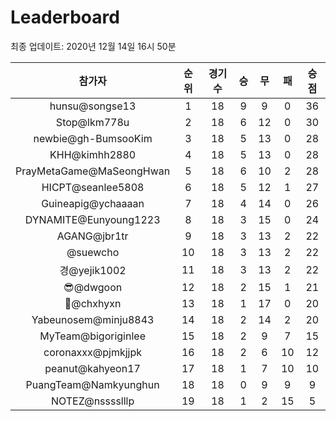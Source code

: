 # Leaderboard
최종 업데이트: 2020년 12월 14일 16시 50분




| 참가자 | 순위 | 경기수 | 승 | 무 | 패 | 승점 |
|:---:|:---:|:---:|:---:|:---:|:---:|:---:|
| hunsu@songse13 | 1 | 18 | 9 | 9 | 0 | 36 |
| Stop@lkm778u | 2 | 18 | 6 | 12 | 0 | 30 |
| newbie@gh-BumsooKim | 3 | 18 | 5 | 13 | 0 | 28 |
| KHH@kimhh2880 | 4 | 18 | 5 | 13 | 0 | 28 |
| PrayMetaGame@MaSeongHwan | 5 | 18 | 6 | 10 | 2 | 28 |
| HICPT@seanlee5808 | 6 | 18 | 5 | 12 | 1 | 27 |
| Guineapig@ychaaaan | 7 | 18 | 4 | 14 | 0 | 26 |
| DYNAMITE@Eunyoung1223 | 8 | 18 | 3 | 15 | 0 | 24 |
| AGANG@jbr1tr | 9 | 18 | 3 | 13 | 2 | 22 |
| @suewcho | 10 | 18 | 3 | 13 | 2 | 22 |
| 경@yejik1002 | 11 | 18 | 3 | 13 | 2 | 22 |
| 😎@dwgoon | 12 | 18 | 2 | 15 | 1 | 21 |
| 👑@chxhyxn | 13 | 18 | 1 | 17 | 0 | 20 |
| Yabeunosem@minju8843 | 14 | 18 | 2 | 14 | 2 | 20 |
| MyTeam@bigoriginlee | 15 | 18 | 2 | 9 | 7 | 15 |
| coronaxxx@pjmkjjpk | 16 | 18 | 2 | 6 | 10 | 12 |
| peanut@kahyeon17 | 17 | 18 | 1 | 7 | 10 | 10 |
| PuangTeam@Namkyunghun | 18 | 18 | 0 | 9 | 9 | 9 |
| NOTEZ@nsssslllp | 19 | 18 | 1 | 2 | 15 | 5 |